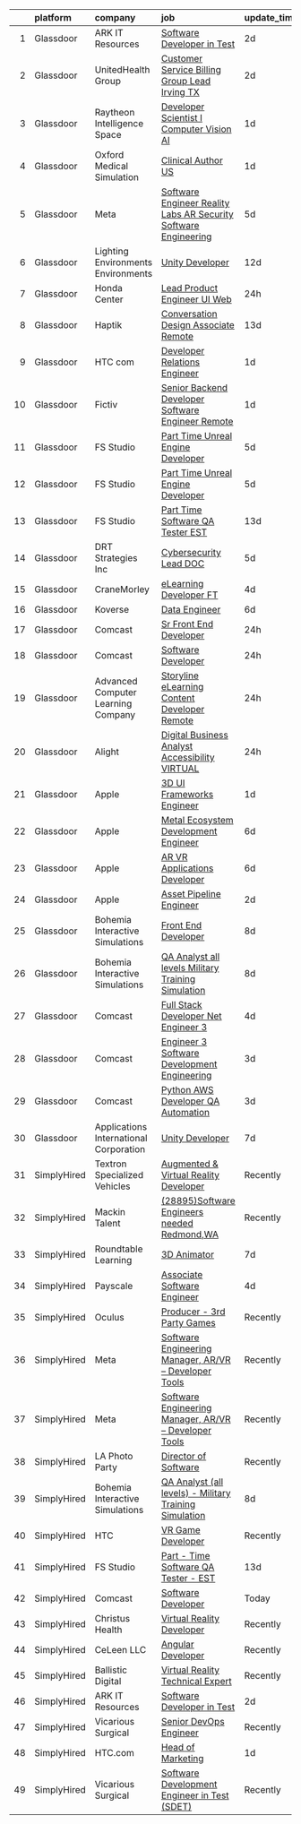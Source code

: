 

|    | platform    | company                                | job                                                                                                                                                                                                                                                                                                                                                                                                                                                                                                                                                                                                                                                                                                                                                                                                                                                                                                                                                                                                                                                                                                                                                                                                                                                                                                                                                                                                                                                                                                                                                                                                                | update_time   | location           |
|---:|:------------|:---------------------------------------|:-------------------------------------------------------------------------------------------------------------------------------------------------------------------------------------------------------------------------------------------------------------------------------------------------------------------------------------------------------------------------------------------------------------------------------------------------------------------------------------------------------------------------------------------------------------------------------------------------------------------------------------------------------------------------------------------------------------------------------------------------------------------------------------------------------------------------------------------------------------------------------------------------------------------------------------------------------------------------------------------------------------------------------------------------------------------------------------------------------------------------------------------------------------------------------------------------------------------------------------------------------------------------------------------------------------------------------------------------------------------------------------------------------------------------------------------------------------------------------------------------------------------------------------------------------------------------------------------------------------------|:--------------|:-------------------|
|  1 | Glassdoor   | ARK IT Resources                       | [Software Developer in Test](https://www.glassdoor.com/partner/jobListing.htm?pos=119&ao=1136043&s=58&guid=00000182aa93aaffa9dd1cbbbadfbfa4&src=GD_JOB_AD&t=SR&vt=w&ea=1&cs=1_0003d247&cb=1660719181195&jobListingId=1008070809613&jrtk=3-0-1gal97b1vjm4q801-1gal97b2c20b6000-947268ad1b5065cc-)                                                                                                                                                                                                                                                                                                                                                                                                                                                                                                                                                                                                                                                                                                                                                                                                                                                                                                                                                                                                                                                                                                                                                                                                                                                                                                                   | 2d            | Menlo Park, CA     |
|  2 | Glassdoor   | UnitedHealth Group                     | [Customer Service Billing Group Lead   Irving  TX](https://www.glassdoor.com/partner/jobListing.htm?pos=111&ao=1110586&s=58&guid=00000182aa93aaffa9dd1cbbbadfbfa4&src=GD_JOB_AD&t=SR&vt=w&cs=1_2e409948&cb=1660719181194&jobListingId=1008070813402&cpc=451933188B21919D&jrtk=3-0-1gal97b1vjm4q801-1gal97b2c20b6000-5cb670ffd20f069e--6NYlbfkN0C8O9VKdOj_1Zh75e9_CvYhSsWVxS1Pvi5WUWhsf4w7FJvt2herunrAnbex0gfe-mjevVDbxTiTF-ZM_u32mjn6VlebTjStBYf_hudooJ02R0QkpMt-c7fdLABgz0lX4NdCEzpICx9RN55H7Okka1PuVPrLhvKZsMwWd6hiaURBKS6rq3TAKvy4XALnFYH0pMi0TfauNaCwW-7FMGhn8tIYOxtFiphvtF3X5GhqzQ_7Rh1r5dcY__7kf3wykOvlX2l3B0EHMbpObe3c1IGwCJceyKIZU459HQtPejHqCXZLYS7_qvzPZfRhEFjX_4JEDstqkdtR8Zb8wTcCyq92d5tkhSbhBiUr176CoYxhSCyj9FzsFKMcWSAz9Whspd_XwHhm4GwFKvDZzW1pg0JeNQkWbbOMP6VlB_MMb4KbihYoUFeGUi2kjXEY)                                                                                                                                                                                                                                                                                                                                                                                                                                                                                                                                                                                                                                                                                                                                                                                                             | 2d            | Irving, TX         |
|  3 | Glassdoor   | Raytheon Intelligence   Space          | [Developer Scientist I   Computer Vision AI](https://www.glassdoor.com/partner/jobListing.htm?pos=124&ao=1136043&s=58&guid=00000182aa93aaffa9dd1cbbbadfbfa4&src=GD_JOB_AD&t=SR&vt=w&cs=1_1d26458e&cb=1660719181195&jobListingId=1008072877099&jrtk=3-0-1gal97b1vjm4q801-1gal97b2c20b6000-4cc26cd412725a52-)                                                                                                                                                                                                                                                                                                                                                                                                                                                                                                                                                                                                                                                                                                                                                                                                                                                                                                                                                                                                                                                                                                                                                                                                                                                                                                        | 1d            | Cambridge, MA      |
|  4 | Glassdoor   | Oxford Medical Simulation              | [Clinical Author  US](https://www.glassdoor.com/partner/jobListing.htm?pos=129&ao=1136043&s=58&guid=00000182aa93aaffa9dd1cbbbadfbfa4&src=GD_JOB_AD&t=SR&vt=w&cs=1_d286ce17&cb=1660719181195&jobListingId=1008071896215&jrtk=3-0-1gal97b1vjm4q801-1gal97b2c20b6000-aefe6404ee752590-)                                                                                                                                                                                                                                                                                                                                                                                                                                                                                                                                                                                                                                                                                                                                                                                                                                                                                                                                                                                                                                                                                                                                                                                                                                                                                                                               | 1d            | Boston, MA         |
|  5 | Glassdoor   | Meta                                   | [Software Engineer   Reality Labs AR Security Software Engineering](https://www.glassdoor.com/partner/jobListing.htm?pos=107&ao=1110586&s=58&guid=00000182aa93aaffa9dd1cbbbadfbfa4&src=GD_JOB_AD&t=SR&vt=w&cs=1_88f1d312&cb=1660719181193&jobListingId=1008066993534&cpc=DE56C24FF6DEC286&jrtk=3-0-1gal97b1vjm4q801-1gal97b2c20b6000-f5364842ba74ba67--6NYlbfkN0DYl4UJW4r1Vl7FEn6T9F-rD9lpC-0oMJVSiWjK_MGUd8e8cHXcpv6KPyjLHZEfqkUe-DEG5DLncYfG1eMvx_5Ewl4FlZctChYMv4DlcqtFld-S8_OBLiWv86pfSI9HlBPy3Q3h4mgtKPGpBFspYvoo5suB_gFJsJ9x_TZTvRB_qgXwx5sDHQcMN32tPyvlFVL8efQ6E6Nrxv1OehmGZ-kSz5s9GWHQwmQimeD7G3GqNImHPVDNsCTZkR37GtuuWqKRxUUJ4X0ZH3nvE_5DCgWhXWAmYTPFirD-67E31jS5v1pB8q8TosVEM88mJ7Zzr-Jl3UY0fgogggUv1jOPvTNWlArAvtv7T16KPAcPn3tk30uoOJfKHTo8X0cnlxOPGd5y_N5QphHGhQ4fpKOAKSU_wDbWMBRf-hxNMDnqXvYVbEyz9EFYWF4sOYIAIpFcbnI-0sF6E16Kwz-oi9_d1OAVs94_KYB0qPKaxkYIv04ySsdm-0vAwIw3wqtPpscH5Lu6A_kkYRT6zhRz0VuGEgVtOHpbVE2ui5KIqcwpDBDGaF1eoCMHlmsQPFCc9xsmDAoUmq70Htfbw4L9uXvFFM3DY0BaCTbfkTbByWDdCrZMe--F6Tgfzp53fG6kygkoQBU0iNtzEXjf0Yqn6CZDo8rhFbJjwif-DLgmWJUlrpcpj14TkiNnKEPj9VNGX2WYoXxwjw0NLKqpW_cFLuvMt2z-pqFvmlNhaT-3uLNar5uTrjSEN03qe8EgD5faKioCNV1CiK0u8Za52qrnAwBaVOhclPeodv6Ian4pSsmftaj3FkB5UnMxP2YYWht7fXTd8IaIINFklDU_K2y2hcra4CYPTGgREpPyqImRsqd9TwdLhKaTlBkx9d6hMEh6aXrI08w7m5VKkbJO2wU56_R2koYjd4Fh_GMm1V0KGJz7TT4Y4H-Dy3Kfs0kupQfnMlL-ZY_pLypb89zvcnzfwfPQRdUVXgjo7SIY7aNRGH9AcIZeM_sVSZxcW39ueGnnPC4Thgg6iixgP_TcuX16lhhz-Fj9pViYQRkWmbaNIrZBjG3EA71wKxtY9Yf09f4-Tt8YBbo%3D)                                                                                                              | 5d            | Seattle, WA        |
|  6 | Glassdoor   | Lighting Environments   Environments   | [Unity Developer](https://www.glassdoor.com/partner/jobListing.htm?pos=116&ao=1136043&s=58&guid=00000182aa93aaffa9dd1cbbbadfbfa4&src=GD_JOB_AD&t=SR&vt=w&cs=1_74e4bccf&cb=1660719181194&jobListingId=1008053450591&jrtk=3-0-1gal97b1vjm4q801-1gal97b2c20b6000-0086498e20b0cd56-)                                                                                                                                                                                                                                                                                                                                                                                                                                                                                                                                                                                                                                                                                                                                                                                                                                                                                                                                                                                                                                                                                                                                                                                                                                                                                                                                   | 12d           | Remote             |
|  7 | Glassdoor   | Honda Center                           | [Lead Product Engineer  UI Web](https://www.glassdoor.com/partner/jobListing.htm?pos=130&ao=1136043&s=58&guid=00000182aa93aaffa9dd1cbbbadfbfa4&src=GD_JOB_AD&t=SR&vt=w&cs=1_7b56c46b&cb=1660719181195&jobListingId=1008073088351&jrtk=3-0-1gal97b1vjm4q801-1gal97b2c20b6000-554ddf5190f877ca-)                                                                                                                                                                                                                                                                                                                                                                                                                                                                                                                                                                                                                                                                                                                                                                                                                                                                                                                                                                                                                                                                                                                                                                                                                                                                                                                     | 24h           | California         |
|  8 | Glassdoor   | Haptik                                 | [Conversation Design Associate  Remote ](https://www.glassdoor.com/partner/jobListing.htm?pos=113&ao=1136043&s=58&guid=00000182aa93aaffa9dd1cbbbadfbfa4&src=GD_JOB_AD&t=SR&vt=w&cs=1_fdcb0138&cb=1660719181194&jobListingId=1008049406220&jrtk=3-0-1gal97b1vjm4q801-1gal97b2c20b6000-63874a610b0d1815-)                                                                                                                                                                                                                                                                                                                                                                                                                                                                                                                                                                                                                                                                                                                                                                                                                                                                                                                                                                                                                                                                                                                                                                                                                                                                                                            | 13d           | Remote             |
|  9 | Glassdoor   | HTC com                                | [Developer Relations Engineer](https://www.glassdoor.com/partner/jobListing.htm?pos=118&ao=1136043&s=58&guid=00000182aa93aaffa9dd1cbbbadfbfa4&src=GD_JOB_AD&t=SR&vt=w&ea=1&cs=1_9056bf2b&cb=1660719181195&jobListingId=1008072487863&jrtk=3-0-1gal97b1vjm4q801-1gal97b2c20b6000-490580dda677e724-)                                                                                                                                                                                                                                                                                                                                                                                                                                                                                                                                                                                                                                                                                                                                                                                                                                                                                                                                                                                                                                                                                                                                                                                                                                                                                                                 | 1d            | Remote             |
| 10 | Glassdoor   | Fictiv                                 | [Senior Backend Developer  Software Engineer   Remote ](https://www.glassdoor.com/partner/jobListing.htm?pos=122&ao=1136043&s=58&guid=00000182aa93aaffa9dd1cbbbadfbfa4&src=GD_JOB_AD&t=SR&vt=w&ea=1&cs=1_1ebf4e5a&cb=1660719181195&jobListingId=1008072447855&jrtk=3-0-1gal97b1vjm4q801-1gal97b2c20b6000-05175cbaf4c53ef3-)                                                                                                                                                                                                                                                                                                                                                                                                                                                                                                                                                                                                                                                                                                                                                                                                                                                                                                                                                                                                                                                                                                                                                                                                                                                                                        | 1d            | Los Angeles, CA    |
| 11 | Glassdoor   | FS Studio                              | [Part Time Unreal Engine Developer](https://www.glassdoor.com/partner/jobListing.htm?pos=114&ao=1136043&s=58&guid=00000182aa93aaffa9dd1cbbbadfbfa4&src=GD_JOB_AD&t=SR&vt=w&cs=1_b50187a7&cb=1660719181194&jobListingId=1008067102163&jrtk=3-0-1gal97b1vjm4q801-1gal97b2c20b6000-a990c51b6cabe093-)                                                                                                                                                                                                                                                                                                                                                                                                                                                                                                                                                                                                                                                                                                                                                                                                                                                                                                                                                                                                                                                                                                                                                                                                                                                                                                                 | 5d            | Remote             |
| 12 | Glassdoor   | FS Studio                              | [Part Time Unreal Engine Developer](https://www.glassdoor.com/partner/jobListing.htm?pos=115&ao=1136043&s=58&guid=00000182aa93aaffa9dd1cbbbadfbfa4&src=GD_JOB_AD&t=SR&vt=w&ea=1&cs=1_41b2d3e8&cb=1660719181194&jobListingId=1008067041743&jrtk=3-0-1gal97b1vjm4q801-1gal97b2c20b6000-6bf5bcf63a3e2505-)                                                                                                                                                                                                                                                                                                                                                                                                                                                                                                                                                                                                                                                                                                                                                                                                                                                                                                                                                                                                                                                                                                                                                                                                                                                                                                            | 5d            | Remote             |
| 13 | Glassdoor   | FS Studio                              | [Part   Time Software QA Tester   EST](https://www.glassdoor.com/partner/jobListing.htm?pos=125&ao=1136043&s=58&guid=00000182aa93aaffa9dd1cbbbadfbfa4&src=GD_JOB_AD&t=SR&vt=w&cs=1_44d066f4&cb=1660719181195&jobListingId=1008050331968&jrtk=3-0-1gal97b1vjm4q801-1gal97b2c20b6000-e12927cc237a2557-)                                                                                                                                                                                                                                                                                                                                                                                                                                                                                                                                                                                                                                                                                                                                                                                                                                                                                                                                                                                                                                                                                                                                                                                                                                                                                                              | 13d           | Remote             |
| 14 | Glassdoor   | DRT Strategies  Inc                    | [Cybersecurity Lead DOC](https://www.glassdoor.com/partner/jobListing.htm?pos=128&ao=1136043&s=58&guid=00000182aa93aaffa9dd1cbbbadfbfa4&src=GD_JOB_AD&t=SR&vt=w&ea=1&cs=1_5d448500&cb=1660719181195&jobListingId=1008067479619&jrtk=3-0-1gal97b1vjm4q801-1gal97b2c20b6000-302b062272dbf87e-)                                                                                                                                                                                                                                                                                                                                                                                                                                                                                                                                                                                                                                                                                                                                                                                                                                                                                                                                                                                                                                                                                                                                                                                                                                                                                                                       | 5d            | Remote             |
| 15 | Glassdoor   | CraneMorley                            | [eLearning Developer  FT ](https://www.glassdoor.com/partner/jobListing.htm?pos=121&ao=1136043&s=58&guid=00000182aa93aaffa9dd1cbbbadfbfa4&src=GD_JOB_AD&t=SR&vt=w&ea=1&cs=1_173b29a4&cb=1660719181195&jobListingId=1008068553412&jrtk=3-0-1gal97b1vjm4q801-1gal97b2c20b6000-c246a52bb454fddf-)                                                                                                                                                                                                                                                                                                                                                                                                                                                                                                                                                                                                                                                                                                                                                                                                                                                                                                                                                                                                                                                                                                                                                                                                                                                                                                                     | 4d            | Irvine, CA         |
| 16 | Glassdoor   | Koverse                                | [Data Engineer](https://www.glassdoor.com/partner/jobListing.htm?pos=127&ao=1136043&s=58&guid=00000182aa93aaffa9dd1cbbbadfbfa4&src=GD_JOB_AD&t=SR&vt=w&ea=1&cs=1_d29661b5&cb=1660719181195&jobListingId=1008065872448&jrtk=3-0-1gal97b1vjm4q801-1gal97b2c20b6000-6105c97b90909cb4-)                                                                                                                                                                                                                                                                                                                                                                                                                                                                                                                                                                                                                                                                                                                                                                                                                                                                                                                                                                                                                                                                                                                                                                                                                                                                                                                                | 6d            | Remote             |
| 17 | Glassdoor   | Comcast                                | [Sr Front End Developer](https://www.glassdoor.com/partner/jobListing.htm?pos=103&ao=1110586&s=58&guid=00000182aa93aaffa9dd1cbbbadfbfa4&src=GD_JOB_AD&t=SR&vt=w&cs=1_22efad19&cb=1660719181192&jobListingId=1008073476691&cpc=21001CD36CB5FE0E&jrtk=3-0-1gal97b1vjm4q801-1gal97b2c20b6000-9eec1fb1a1dcb804--6NYlbfkN0Cj-KmZPsf9w80C8b1WzNVrlanjD2SXJjxuCbUWHsXPZlTAgGmdtIUzoKTi6fK6Wvad1HtiidVpejjfodtpgmdfeqEE8mawFu1gGZvHgys1WXFQZEERrI_R7WTYHfX33QjMf8_ngLq65kO6WsIWP-36FqiQkGs6vVMPWtKTiGZkpFbtP6BoH_9ZZrl1YQ0LeqqXj0PHXa8MDVTG5BhSfM8aIxuLfXU1O6rjytZf4PVU1tZrrkiRZDT1AfAZwKhhY838qzVf_UgOXtTdY7ECqOO1t2Y0od1OICLLCwkY4xUFEN-3_yJAu-sg1MC1Z6B2YQwhqDIYMVpL81WfQCOlk6Hsykot0FldwVXeWTtw-bZHEa2LdCiCagB8wzgvM9A4Qa4iED91vw1_78D7qXPOj3ZxgGOuHaOjZyT1HhX2xgyBgewyR88Xj4-hs5ry7UVeUIn_x_-mjS3RnU2zaX58ljhcY4wdT8siLvB6XE7SAjcI6LtBjzVcvLgvYXnLPXRD5nJ4X-cjagRlnAd1ChMkW3hNqQ_5Tl-VCYwvgKNswM_c5EPl0Bsbd0WHnrblYbPBWsdxrbmAmY4adcY6N6HX-bTQq7GSmD3vesiZr4mU5dsT7jfnkn0Vc__2-bBo5otgIK5KmazBeUAzh1nQfjj889WkuVIEveDKsbu4X5QE9t7n93rqdgapRkXFATx-Yzyu88tBKUcnfIHGbi7xK2XT-9yRlhllPx-Z2iI4N7ufaJjd8-6gz5cocDIZ8sgdusCv-5DV6AA0jLU6IepwO9dT1sRyHpOFM2jRNDdx5-E-mwyqqx57VrpBX_HX7GF-t-4rudlD5cHvYi1JKCHDTTBpcXb1CUnxSgjYY4EQpsbLJU7DQMrlE6v9hhqQbzMVqTeM_M0UWlLTk7DbEMDNPkZEidtLBkI1DE_BXTQcq-88wfpUtl42G9cysaz7cnpgdDt1a0g4427EuyF9oCE1QXt5MU-p4uHVxR5C7gbYaFOY3EGkUua893lrq6XaxD0L5JwgW_sOrSTxNtBtfzOPjWQVMZaNineFYg3c9a4s-O8jEjH2CBQKZFAthcj2B3zs46kCTlybQSxpmUoRHssDB8AS8qjNVkDfdr5MMXrzqfpdYEUaczDmGrKDZyNbA2I5UIoR2F0AIllZAjJZNQ%3D%3D)                                                                           | 24h           | Philadelphia, PA   |
| 18 | Glassdoor   | Comcast                                | [Software Developer](https://www.glassdoor.com/partner/jobListing.htm?pos=102&ao=1110586&s=58&guid=00000182aa93aaffa9dd1cbbbadfbfa4&src=GD_JOB_AD&t=SR&vt=w&cs=1_de07c954&cb=1660719181191&jobListingId=1008074868409&cpc=7E69D0A57279CD4B&jrtk=3-0-1gal97b1vjm4q801-1gal97b2c20b6000-ad86cae5cbcf1908--6NYlbfkN0Cj-KmZPsf9w80C8b1WzNVrlanjD2SXJjxuCbUWHsXPZlTAgGmdtIUzoKTi6fK6WvYWhl_M-bJNhXRh1o-pnD2Su-q_ZHNX67ucX3wnoEaS3FJq64GwIq66nKhK3Nh9lgPDm4CYW05MOQOTSx7JcpdUiSXrrW8dud6KKML_1hv_KFAVsGg25nUeg8kR2GsyP6NAZDEOggIp1QwIK-MEzlSVT9m25U-4NT-ZLSavGDyBGWbDopnasTI1JnK3XRNydqRSmrXxAkt0YUGlOaBVieEgqHeQCDNsb05B9FQbOlZeXCj0MNibCVvJK39PiCw-Yq95VHHcKM9N0Uc3Oi3GSCX2DW-UKWRHtegknJkdQELsakAB-T5EiAguMlXTdy-LBTME00sU52FR95DHKzUYkW59xh4xYsucl7gZ0icxmk0wN_e_pvx1oa92EIc2aSqorSK37beyxsBHiPext_yFIdOqlhKf6FNLO4Sgw3pzjSYSxI_LVhaQ3anaTfvWV7hTtWNRp-yImKlsRpX1jZRq7O5QSLjs8Err7uWXS1IlIdgH473JOMCb2qj-6aNZbYnvD0dLohZAwUCFo5no9JeC8uwCYwd4i2njVAwL5fNzTcrFRgVoRIYIOdcFe3fQzW8vu-c0ksb0tolwO7bCxyPZGyz8BGV0kTfQcDhkDoHlryIcCf9YDu86_NMrKreDeMkFqOVHNs8jetc7sdXPNaM3XrWHtpZUm_v-wdEs5avP92rPE1xeT2-VqgiFU9WHZmcyskgUXhtoPsRoJVhuvOi2hRnSLKduNlE-y_YM4hEuj4iyhRyYvTjZzAoa9pPs4GSELlZzMgPjITSuekedBXz4hJlKfJDmbeSTX8TExEM_1grrDwVVvZj1RMSC4gKw6LeyrnzlmwkNpOMVVrzcyhYZeSSKjMPz9AkVwRhXf9oZHODWNX5dXgZSiPAkm-58z-DXhhRE6yr0P2xxWtFp5usoRwZ2fWMuyBXbCrySVmqDsuzdBAFE7GNOWCKv4tPrQnOAB6JJajszLGVvw-jVEAq1sgeq04-L18f-8gURZXMRy6EKP9GAaBRy9bdJG2TcA5RpM0_Of1wcnajvN4ImmWh5tTfW05SL0NPnGrdH-HikBzjoSwz-GeA2BRfk)                                                                                                           | 24h           | Philadelphia, PA   |
| 19 | Glassdoor   | Advanced Computer Learning Company     | [Storyline eLearning Content Developer  Remote ](https://www.glassdoor.com/partner/jobListing.htm?pos=120&ao=1136043&s=58&guid=00000182aa93aaffa9dd1cbbbadfbfa4&src=GD_JOB_AD&t=SR&vt=w&ea=1&cs=1_71f2ab97&cb=1660719181195&jobListingId=1008074375383&jrtk=3-0-1gal97b1vjm4q801-1gal97b2c20b6000-b42f97e8e2d8995c-)                                                                                                                                                                                                                                                                                                                                                                                                                                                                                                                                                                                                                                                                                                                                                                                                                                                                                                                                                                                                                                                                                                                                                                                                                                                                                               | 24h           | Remote             |
| 20 | Glassdoor   | Alight                                 | [Digital Business Analyst   Accessibility   VIRTUAL ](https://www.glassdoor.com/partner/jobListing.htm?pos=126&ao=1136043&s=58&guid=00000182aa93aaffa9dd1cbbbadfbfa4&src=GD_JOB_AD&t=SR&vt=w&cs=1_bcdadb83&cb=1660719181195&jobListingId=1008074929776&jrtk=3-0-1gal97b1vjm4q801-1gal97b2c20b6000-4b10c927fff60ba8-)                                                                                                                                                                                                                                                                                                                                                                                                                                                                                                                                                                                                                                                                                                                                                                                                                                                                                                                                                                                                                                                                                                                                                                                                                                                                                               | 24h           | Chicago, IL        |
| 21 | Glassdoor   | Apple                                  | [3D UI Frameworks Engineer](https://www.glassdoor.com/partner/jobListing.htm?pos=112&ao=1110586&s=58&guid=00000182aa93aaffa9dd1cbbbadfbfa4&src=GD_JOB_AD&t=SR&vt=w&cs=1_127d7d67&cb=1660719181194&jobListingId=1008072872977&cpc=3BA4CE39D5B5DEF5&jrtk=3-0-1gal97b1vjm4q801-1gal97b2c20b6000-49a0a698294376d1--6NYlbfkN0BvKrLyj5gPmtZO9T8euul8TCxuuKNOtzRJOomxnwSEodTz2Bc-sPZlbtkML8D-m4pzgMpahLgxDqPQp9W4kLJToXoDTWfsXG3kYYdBYf4dNUL-7d4N0br_u64IwiEd24PJmMi-fDZwHuAfRIl4MrYq1sWWPZEfohc1M4lIFvC65wRKx7eq4zZsijRBUYpoUNutIGNh7oBgpq6F2BaxTI21m2Lx-h46nIN6c8LUhkl1xS9H42Zf08B-1b-oK3wIx2_wiIWy_LKNW_TpBCk0kiqoSvjYU44DNwxDwqZpNvs_8zNFIh1yeU-_c40OO6xiYxvoDG9zOdREsLiWxjnCBlhzfTpdMkZE71zNtBFpUn84iwp3JA-8o2p43kRLS6sAZVAIQ1wXZLe1aIGxjk4gH2R9XaJX6RX-Zy1NIGf810YZr8-ODoUtpY526q4YJxGAXmwweyjpEg-L27eIByumH1e9O37Py5fYFvROiKY_y0rkJyq_9IUTcCcPu8zTueefIQGlGBDAH5sW8xFN4ZpliHFiUOhW1aVv9ZAHEYKWHWw0ne32G2PJ-jfSb6IHX2AHfB0KK7CiZHZABxzhTHlK7XCE8Su3qjdKFkbhC9WfL_a73Jw4sDVCxpZmLhYg6s1eBHz6plUCLpJzXHDU_ecYP3158jbt7bYIQe6HZ0DH8Tg1vbLOim0g8x4Lybii5LEtqrL0wJiiNg22ZCbHdlCqrMoVqwqhFQNDa3g848L6RiQw4HR-f8rladOQ_uaQzlrJnqRaZNn_pt2VXkJnWXQZAatyjx9dU_LTOTDzVcifgt2i6o0s5pMlRDLYrqS7ob6lRHJHPg_AGCKNvFD-nNGs4y3AlEyKaH31_tPVQujdzGUjgNyQzY9Y359hV7UesUGgbROdT2mTX5bwMku9oM_hIOni9RzPtyKkfS3T8DJopj7jnmyZj3LKby_4mrEUQ4CQMpf6x8cF28dMsg%3D%3D)                                                                                                                                                                                                                                                                        | 1d            | Boulder, CO        |
| 22 | Glassdoor   | Apple                                  | [Metal Ecosystem Development Engineer](https://www.glassdoor.com/partner/jobListing.htm?pos=109&ao=1110586&s=58&guid=00000182aa93aaffa9dd1cbbbadfbfa4&src=GD_JOB_AD&t=SR&vt=w&cs=1_513dcf28&cb=1660719181193&jobListingId=1008064548516&cpc=FB7E4A1762AE5BEC&jrtk=3-0-1gal97b1vjm4q801-1gal97b2c20b6000-9ffdd4c38ad88842--6NYlbfkN0BvKrLyj5gPmtZO9T8euul8TCxuuKNOtzRJOomxnwSEodTz2Bc-sPZlADHp0xxmf8VdQhhdluzofmUgPT9FP6o-WTqQ4xTpPuqKeI_lo_iBzayN6nMnD0GER_oem3X0Qp8FsDhz23rVgJ28wVIlxSLy5YjK9nfLJHsWCVn6qpknS5U0AQyN-lVbkQUFcpGlK0JfMrhHvMtjMjHJmph3bo0cY2uGTY_lgweKNQ0pa-1vulmE4zst0pZUDyku_WKIqflEqJGVwOdMcbT8i-KK1QqY86ZYYPboTzATsPSLu8e_hzfYOWW-TefOLzhCmc0GzOH7q7jtgMsJvvJW_zzp1o57xbX0FmVnRko3MwsHHg313nu1rl5ThtzHona1f25D_jMJoCosY1oO6UBMXT4X95khtPpfP5nQP3bJjPPKqeVzZjSk9saofzcl_SLfR9SlEgSLnGgQTN_IOQpyJ7GATpqW1EBKfzx8-VPcI9hdWXp4fPX6YqQ_ciHcM43dylOFJSIdukTOVp0JMj_GbP27PEGpLkMw0m5VXhSaqNOZApU1zXE7za-lWot76Fqf13Wg8DxVdB3tQO_DCZYJRRO1zkxgUjzdgohiVormgod1cig68oNrF0AJjHVhbXulniBxbcL1rAwhvox1j04dcGqOeGgZZ1R2hOTkaGX9BpnvjJdfTTjVTFCKIPFxzflVkMMwVaGzq0YI4rggVhviT8qV4MN9uhL2G_ZZmOKGVvlTOMfSYQd2jVgjvMkV-F9qTvE0QwRHj7Hza6Qusd9WhQ-7FEwOEBJi0UdroZ936I89KTQ5rknfYPUoXkToJ_EY_bjZIBMoybB4bbg-2h7AJ_c2f5jnxCDV3fCN_44oy8DaIUXSaGp0TrTIzPWrJ_8Qvt-tIt8HmElCwe8qL712xkCTwoVswLRtWXKLYNsiTTGCEmMJWZdMRHsLtOhWkqxzF2WeU9pxRoZTudc0Jg7unPNoGg29EERc-U0hCRY%3D)                                                                                                                                                                                                                                           | 6d            | Austin, TX         |
| 23 | Glassdoor   | Apple                                  | [AR VR Applications Developer](https://www.glassdoor.com/partner/jobListing.htm?pos=106&ao=1110586&s=58&guid=00000182aa93aaffa9dd1cbbbadfbfa4&src=GD_JOB_AD&t=SR&vt=w&cs=1_b4e7b31e&cb=1660719181193&jobListingId=1008064548798&cpc=F41FEAB56D215062&jrtk=3-0-1gal97b1vjm4q801-1gal97b2c20b6000-5b18afaa85b6f89c--6NYlbfkN0BvKrLyj5gPmtZO9T8euul8TCxuuKNOtzRJOomxnwSEodTz2Bc-sPZlbtkML8D-m4oxb_hpOtMKg-ZWAJOl8Gt0osaIcQnV1Vxg6fD3dWLJ_HF7jZsKhKZ-5fAeIli_bHF2Z_f6m9oie3yysZsUZa-WVwUykagV7lo4oQuDqlIsPfqPnEn6eZYc_-3ADOGhV1x8CSzU1dG70zwKguNFxisH6LgQAq8gCgn43o7_-Svc-j2H77go9k_DXOSeRPIJM2-NMjgKOn7NuLa9xFblgzjznAdmNEJNil5o5Of-Xr0GWTLoXS4MKH2mZRjD7JSQpdPIVzIURwB6Hjb3gez94vGFJLv8ke4NQ82Kwr_EMJkf4a8s9DPfwb5eGb-WV_kWzhD_rAmCUXS8FZAfx_C0MeiuaBg5wftSxA6Ckis9vs3I2cz9It2NmizpkKNfC0ZUu-EwrPdRZIaDYwinZBa7FAc6YnNYKEym2oGb6BmNYG6emensZYhJKdVi1fDBarFmQvADCm0u2E_hBLocFKTbXo6sRBOgyajj31Ahft8IAZ6Lb6tBhJ3_Xp6ZbGim3nQ76xrL05m8CGwNfPQR8Otza9Ma0ncmfWejLGArjCd2OTLJmTJIwwzXMUvNGcRaMvMlDfbx_m_2oNBSddMDrYeGzMv6QApZJxXd4YUB1MFErqnXMF9KaFhTvarqFpgBF1-s-dMChyI2Ffs6cT8hlQHZIHtDL0AlannYHhXWb_FfOP6u4IwaPu3lTSek-jaSbXmhuc-nVO0eEeLC4tUXXGSd54KJCpYs6hcl--Mdv0UoEHld8RHg7UbOF_mLza7pJQCRZCpLb2AW_ucpTURtOOrKSXtDABNn0GfBX8INNmPgJh4zey4KEK9sFEdRDW9YrztRpVHv0NK2Hl6SfDmmRlxqsEcY1_i_2U0ZCqrOyup3iJMd-75Pa64UTqp_3ki-A55w3E3ZGsE4u0PuXA%3D%3D)                                                                                                                                                                                                                                                                     | 6d            | Boulder, CO        |
| 24 | Glassdoor   | Apple                                  | [Asset Pipeline Engineer](https://www.glassdoor.com/partner/jobListing.htm?pos=108&ao=1110586&s=58&guid=00000182aa93aaffa9dd1cbbbadfbfa4&src=GD_JOB_AD&t=SR&vt=w&cs=1_fdd685cb&cb=1660719181193&jobListingId=1008070155800&cpc=654405A9B1E0A9F5&jrtk=3-0-1gal97b1vjm4q801-1gal97b2c20b6000-6e854d5c67eb5f9f--6NYlbfkN0BvKrLyj5gPmtZO9T8euul8TCxuuKNOtzRJOomxnwSEodTz2Bc-sPZlbtkML8D-m4oj9KrQJ9RmPZQJWXH8z4IXxpSpe48GR61-W4c6bhwgrsQV7bsyKnhvJ_mMgEnN62pR69hWQ0sfrURpIYEBAAzB2iwgWaaRyNLx_9XWDUka63PO4bc-Tg1OEbFnNH3QZnWXl5ei-m-lzRJ7fsoseV-K43A3ucmbslxS8ZaLgugGbW9uI5CVz_nFzeL7YJmw9vxS-1YqG_XN8NmdJJtnx0cKntYUKFFXhFmfXYGeKUF1aNCIru2MeexTkQmU5g4uZPBqUMMbHEpCnb078rfGIJguUqpVxUpVafQqLDwX0NcIqY4E4vwTzDG7jPkobXjRaTtsC96sT9YSQt_54P-FNcaIuN7h1A4Y7eAIfyZNxIh-BhdlQleV2JWq5x1cpjdEQ2QyioYT0fPKaQJ0qAkZEm-PB29oKQCo0ktCWGyGoE5gq4Lw7bLpLE4RHB5eseLDoZfXvJI5FbslMDcUGKDN0mHR2x-Rwc8UmfIUPz1ir-eVGfzR5Sx2nrl0ypyPKSGsutbKWQz7B_CTFyFQgRPt1mM3t8lMY78mDrxqQPKO0kXtP_1IvGnvlDu3cfscEtOWA8QBq_uimQBAvJ8vHpWRInsxLIsA5UAiwUdbk83KlxHIJaju-5dJS88lmbBkSjdqVsuijfdKDq23rUDSaUJACjLjouPcKW8Zn8dO0h-egFBQZD15qSDvJamN18DZ8GvYJo8_QsHScE5ZQCDyNIgDTqb2BjqbOZFw3Ov3X0SVppkYe4MfTKqvHY77pUZGzsgzFCANRaP5MN0L3qsYIeVUj7_C2vUYY7vaUoBUeVMbtK2Eo3WNR0ApjfdRZ0INEDkXnYNTLJCPURStGYM7sGcKl6nptSt4zlOZhCpRJWhwseq7FB1BVsqS_di5uFgHSKjEANXulYSxSaF-dg%3D%3D)                                                                                                                                                                                                                                                                          | 2d            | Boulder, CO        |
| 25 | Glassdoor   | Bohemia Interactive Simulations        | [Front End Developer](https://www.glassdoor.com/partner/jobListing.htm?pos=117&ao=1136043&s=58&guid=00000182aa93aaffa9dd1cbbbadfbfa4&src=GD_JOB_AD&t=SR&vt=w&ea=1&cs=1_3e0a3c68&cb=1660719181195&jobListingId=1008061516971&jrtk=3-0-1gal97b1vjm4q801-1gal97b2c20b6000-e839886f8aeecf0a-)                                                                                                                                                                                                                                                                                                                                                                                                                                                                                                                                                                                                                                                                                                                                                                                                                                                                                                                                                                                                                                                                                                                                                                                                                                                                                                                          | 8d            | Pittsburgh, PA     |
| 26 | Glassdoor   | Bohemia Interactive Simulations        | [QA Analyst  all levels    Military Training Simulation](https://www.glassdoor.com/partner/jobListing.htm?pos=123&ao=1136043&s=58&guid=00000182aa93aaffa9dd1cbbbadfbfa4&src=GD_JOB_AD&t=SR&vt=w&ea=1&cs=1_ae15a15c&cb=1660719181195&jobListingId=1008061516988&jrtk=3-0-1gal97b1vjm4q801-1gal97b2c20b6000-efc023f1f59a9aa2-)                                                                                                                                                                                                                                                                                                                                                                                                                                                                                                                                                                                                                                                                                                                                                                                                                                                                                                                                                                                                                                                                                                                                                                                                                                                                                       | 8d            | Orlando, FL        |
| 27 | Glassdoor   | Comcast                                | [Full Stack Developer   Net   Engineer 3](https://www.glassdoor.com/partner/jobListing.htm?pos=105&ao=1110586&s=58&guid=00000182aa93aaffa9dd1cbbbadfbfa4&src=GD_JOB_AD&t=SR&vt=w&cs=1_83f2f682&cb=1660719181192&jobListingId=1008069172060&cpc=8A48E7D5890B96AC&jrtk=3-0-1gal97b1vjm4q801-1gal97b2c20b6000-c222485965d48647--6NYlbfkN0Cj-KmZPsf9w80C8b1WzNVrlanjD2SXJjxuCbUWHsXPZlTAgGmdtIUzoKTi6fK6WvZpMl3SVg_fyzil8WFjelKyPQJkX0imnWJrzQRK3fDkPNhR3yNR_L2yqH5MD2zqrRAnhPc9uNaWLbjh6lq8Ejy-J04e1LQeOStFgBq-cIcEvqOOKKkrW0HcYKj5vkJJDsbQOCPk7IrcTvWQ6lNiWeDZsk6ExG2IEx-mLaaKIDJ5YnNEbvuH3VXETK2Lff8U4PMLgEPl6uKrlTFfNrgDJ43BYBFRaMSAlDVVD1LK4oJUGKzPhynaKM5WG0IKtzMM9gNgCVIy74QKi08e9t9dLmGotowUIf41RxS_ZeRPBK1TD5B0oHsefto0roeMnyp1TBHm55ySoCOSl7S6XtdqWwp07wpgmpsFADO7p17L_X5-GgW0KI6T3FpBALsmKpALjXfklUe_LUnTn9syKNoMTqUL6_AuRpEdWaLwGKYFvQOoB41x7l4_3at6kpnm7wzvyu1fPQagttcDTgnrcwc28PUyUPujPnrYHrMzJfM-w3g6f2k332srotzsu_0eL1LFyMB2V7PrUQFz3iRDefj6LtZj5K7mGn82nKGE8vkXF25xqvAZ1CM3pqn5Jw8rcwFkiejHLzKPdeCLcwdTPsmCNxuHThMECKCMIKQlXRgbN23qC6KHPo71LeNMwts8cFFFHKzwWpNXVuaCtHEzKpTzSxsh98BOKWvSbHuUVfJuV7OwdlZUAFNqVMpfY3zhO9Jnc-GDXxBueZhg-P25sloNmsbfoWx-QsuQ5qwZYic-o48l4UjiBg-KuP1hBhq08SfEOEpTM6sKosVinUCd46mrXahP0iEt1DV9_qLZa-FBEx3RbClPj0H0gGHpL7Tq-xm7C9_n7h21A_SdY8WFVIOL40CGDnS9BrXv8VRlt6lHBwdlOH7EJZZsrFYSgUt7C6fmmt-5v2Y8llzP4KIRzrFsbsBEbrOCEDESkx6IvuMFPWDbVVpPt1pcLXJdXJVCG2kOVWbFMUG5CIjjPS4tUrysKfUIsXeRlL8UFuOYwGt2O980qTF1uvDkBMlGNNfMHBAAd1ntvUnkCX6laV-Qv2j7cJZaGu4UzKn_cpS1WN0KtznEWrtc7U8TQVvhyOmhbmZfZrkBdufcUdm_WYAZcqQuGAmmNe5xEIOU25IFaK2FlYD2Fg8uE3LwWyOni6lef_2HNK0%3D)        | 4d            | West Chester, PA   |
| 28 | Glassdoor   | Comcast                                | [Engineer 3  Software Development   Engineering](https://www.glassdoor.com/partner/jobListing.htm?pos=110&ao=1110586&s=58&guid=00000182aa93aaffa9dd1cbbbadfbfa4&src=GD_JOB_AD&t=SR&vt=w&cs=1_285afc94&cb=1660719181194&jobListingId=1008069962418&cpc=C5F9C09AE97B3D2F&jrtk=3-0-1gal97b1vjm4q801-1gal97b2c20b6000-9c530f70c23a20ca--6NYlbfkN0Cj-KmZPsf9w80C8b1WzNVrlanjD2SXJjxuCbUWHsXPZlTAgGmdtIUzoKTi6fK6WvaiwDWqLfMqJEYi3uS4RpBdwlmLiAf0kUmEtZVFOrPrB06qtdkLBIwHCX9EiUfL9G7knLkSswQEBBOE0txMc8h6Pj5LPoplrOSkjKKg3vdQQanySWUBBB_9FAjk0e2iTjZXuH9wVH9PBFuVU-kjgEB9GcIsjwWn-LcXBXHce7VdB9Bvhan2B4luHxcKxMi8j0buad4faJBNlf8y0jiheV_-oUDF4SgkysdT-L7qPzpF4rj367_uA3rwrK7cn8oMk7JW0Kfbm8ZyQPjnHiVR8vXdq5IV-8zOY7oObRwtTrxppNWlfcHAX-JZRKtRgKJ24S1XrP2VtW7FUPy1NaHUmv5KUhzw2rFAZH3d2kN-GjRsYPW4YhAmcISwqjbQW_hFPYqcQSRB7JqBV3XUPP3I_NBhdJSwqbgF6CMIGprVhswfd_rkyH6hA0ze5ahjQEZa_VXQUGbAtvZrdzJ7vS7-BXy03rPLXmDsA1lwtbpiozQXdVsdfsq8uCmhcwckax6wl0aIxK_6kCnDDQZzmnk2LCU4Kbod_ZJ8ZZP8Waw8tLK-dABaeeySTkVK7V1SwbWKiZd0j2qXsjg--OydyvmE-Nk87huOqmYTnxKn2-J8kLEr6Rs1rUfTDZJ00_6_ULLFuwvChOVfXhx4uaVm9r6XrhApySFBgZhnbFXpLWy7cneTmv38RY0CoCXzS-rWx7wslBusk8wBhvl4lgsSmvMisjZSqac1rpOYevojskwMR9C1Tp8_-hyBR85I_GNidFfHmmIVaufl03lybAN6208vI3AD9nOLDy9LQqTJQ7pivFb_Rqzl7ZBXMB0CM4qe_x-CJUp7hAjip6qyvbk59-P05R-288l0NrQIs443O9qciK0ObP1v_i_6oD3zQnbbDCPoidhKiTwwdmzTJhqJvzZ7UUSjWpDkWmoNI0-L64xNi1KrNg3x5nixVZXerPWQMhQ5bBzWzOeCuY4S6UjxRKBafrLNv-9Q44Q656fwqKFFV6qMED-A74RZbsrgfExmUc8Kdm0ueLE-WgJIqymJO488h4ilA7eiRWNfiwyzQ8HFelSWaHtog7KArnglVG4rd4EzCd--WDkFR9XXAm500_2r7vKppUTzGTYL_nxFDZmFz__gvC2zmp1gZXa1zN2gUTahV78%3D) | 3d            | Philadelphia, PA   |
| 29 | Glassdoor   | Comcast                                | [Python AWS Developer  QA Automation](https://www.glassdoor.com/partner/jobListing.htm?pos=104&ao=1110586&s=58&guid=00000182aa93aaffa9dd1cbbbadfbfa4&src=GD_JOB_AD&t=SR&vt=w&cs=1_c267bc3a&cb=1660719181192&jobListingId=1008069962414&cpc=4B86475FAF393599&jrtk=3-0-1gal97b1vjm4q801-1gal97b2c20b6000-8fe6f41de4a7ecbe--6NYlbfkN0Cj-KmZPsf9w80C8b1WzNVrlanjD2SXJjxuCbUWHsXPZkFBy4Qr63BQKSyytxWB3SjoMyqvBRnEks9mv1Sw5wJDiXFQwZA4ivD4f80ARK_ToTHcb7bZqoyx3Mq9ZOfvs5Ud18l7GV0CvA7tNVoft_KEDFvlW3AhbadRKmeeuWPJ0IPHiUBURat9YhQGarwReLJbkGnC_Gt0X-0s48X5N4g2Cb3MP0LDlv0qJU_-xuclkVYBeFvmojwE073T_V4dPQEVfvtIK8kWrkQy8d1ThNkr-FcbLn9ldd6XoRrSkJtmBRARdrQRmEsfdRL7SzZVz8dP7at4LmfUBwRq5q5rZjHvpAZlAbK7LUq5TU5XCcp1lWRIjkd-7AuwLL7_7Q51fIJpRRSdDCYTg9xMMrgPvXdStxdhkc8afYkApT1CpK0bO03Hbihl5I4xK4FO4qIAGZJXZRumP5XnHKCJ2oZyyfWQh6PBS0o_3lTgh3Sq4abXmaRZHWcwFAjL7rJlLDnJESATq1hf_hIi0DrqpkMJ8hi-G4bWbbLaKArJ2OHepPexKk_s_JdAG1cQfoOnbfaFakA7hvvMc6cWcYrL9ms5dG5_3ogQjBsYJ0HzhW8r3OiitIXVzaFnLom7As34KEBbw7zxRPEAbxqYB_lARGyphHIV0WFtGrH3ndIy5R2ItuqrcRRTuCSHjxPYmnlZoLj61hAHQYbOqM4OV5vzfPE6GUqOpMNkzV2-reuPqy8fZP9RA43emA_I3cnISICDVYENr4H0yqddLOrzO_qr9c9anRr5qhjr5sZyNvbvA5xK2od1h4HwyiE3LCjZqoKIDJPiMAjem_RBzj1iV0o-YIPOjuTl6beTCG3nsRHSDBlxY8A3VkHq5TqWFlNQbxoz7C_jlosmR2quapHT7bosU9X30yie7rbI2pCmz-2pDBSarbb8oydgGpB3NktS1WJ39aLxp_gUaVG9A95oDWvRokuhrbM6MmrKOnGK7VNQYmxOISR5ezkezTAqTSgBvMSUe-tBgaAwBX2zWu_dv0wux8ITl-PCff3iKWab4nkeRFng4UqM8e-WbeWsax9vFWpAxTH84fTowqGTAFdWv_hIyJdtZXrtjBSWqE-Q24oaj3RM3tCvfiExZapJJx04e7O3U-67AgkA4iUeLipJTTuTt4COmPUJwfRlbFlLTy4%3D)                                            | 3d            | Philadelphia, PA   |
| 30 | Glassdoor   | Applications International Corporation | [Unity Developer](https://www.glassdoor.com/partner/jobListing.htm?pos=101&ao=1110586&s=58&guid=00000182aa93aaffa9dd1cbbbadfbfa4&src=GD_JOB_AD&t=SR&vt=w&ea=1&cs=1_af424747&cb=1660719181192&jobListingId=1008063343561&cpc=AA718BBA0476CE1A&jrtk=3-0-1gal97b1vjm4q801-1gal97b2c20b6000-d2c8f4e37a635e67--6NYlbfkN0AS3oPsAAmCngCu4U51_2RxXyfS7TdWOFtWPOafNW52IwBtI59ZXPdtfA3svvnxya3IhrtIKjp-_N6sisgsKzSxprYS_YTJd_wl0lpONz31S7cWSlyk53jxFlw1zEgS45L7xh_Qm5NdssYe6ZlPZIHIsG1HV9E73ViLQpOpzxJIQP-E5wNvLwv0J4ilgglH_hdUJGMEDIJpGV85xbMcUGBpNkJCdcFeIUOPXO7AXXK6mnoScPbYrPsUJC-rGRnUYU8JWd2Y4JSoKAowfQPqJZnyDz-ZXM0yd1-KMq9QPRDhploXZKx_tvqZknnUT5Mo5JAuxaXyEHWjkt13zyLOnuh9yfJa5t4WpMre4-6V7CbiChwWRE_Qd3ZPrDv-FntIYbym0vZp3-HoAAjv4UZC7A8aDkQj8SRxgOZUufqZFwHRlhdFltXErmCR4Fz8tBcO7Oe77tU175dIchzdj__ohNF2Un8dAXhXDwvq6u9mEXZx6FoB3ereWHNmtj2lrS5evBE%3D)                                                                                                                                                                                                                                                                                                                                                                                                                                                                                                                                                                                                                                                                                                                                                           | 7d            | San Diego, CA      |
| 31 | SimplyHired | Textron Specialized Vehicles           | [Augmented & Virtual Reality Developer](https://www.simplyhired.com/job/WarCGVOAlyofs08Gw0q0pAzYgJhuohbzr5-X3QZsyYsbjEkYULGVHg?q=virtual+reality+developer)                                                                                                                                                                                                                                                                                                                                                                                                                                                                                                                                                                                                                                                                                                                                                                                                                                                                                                                                                                                                                                                                                                                                                                                                                                                                                                                                                                                                                                                        | Recently      | Augusta, GA        |
| 32 | SimplyHired | Mackin Talent                          | [(28895)Software Engineers needed Redmond,WA](https://www.simplyhired.com/job/RAmRW9gqxODU-wmTOjoQM4kUXpWD3xg6NVCLdQECS8wQdHqhwFymAQ?q=virtual+reality+developer)                                                                                                                                                                                                                                                                                                                                                                                                                                                                                                                                                                                                                                                                                                                                                                                                                                                                                                                                                                                                                                                                                                                                                                                                                                                                                                                                                                                                                                                  | Recently      | Redmond, WA        |
| 33 | SimplyHired | Roundtable Learning                    | [3D Animator](https://www.simplyhired.com/job/T9GpDvhm7QjKQNu7V-ZrnOI1vyzHqnTSq3KNV9-2lv9EHxacbPrCGA?q=virtual+reality+developer)                                                                                                                                                                                                                                                                                                                                                                                                                                                                                                                                                                                                                                                                                                                                                                                                                                                                                                                                                                                                                                                                                                                                                                                                                                                                                                                                                                                                                                                                                  | 7d            | Chagrin Falls, OH  |
| 34 | SimplyHired | Payscale                               | [Associate Software Engineer](https://www.simplyhired.com/job/y-VFZLKE3AzvjDn_zTB265qXAW-rJXfwXUD53pEgglQykH3O3nWpIQ?q=virtual+reality+developer)                                                                                                                                                                                                                                                                                                                                                                                                                                                                                                                                                                                                                                                                                                                                                                                                                                                                                                                                                                                                                                                                                                                                                                                                                                                                                                                                                                                                                                                                  | 4d            | Boston, MA         |
| 35 | SimplyHired | Oculus                                 | [Producer - 3rd Party Games](https://www.simplyhired.com/job/21FtOPCfppa_6XH653AQgouN89cPmMm74ORw28vtiIsDUDyzdO-RGw?q=virtual+reality+developer)                                                                                                                                                                                                                                                                                                                                                                                                                                                                                                                                                                                                                                                                                                                                                                                                                                                                                                                                                                                                                                                                                                                                                                                                                                                                                                                                                                                                                                                                   | Recently      | Remote +1 location |
| 36 | SimplyHired | Meta                                   | [Software Engineering Manager, AR/VR – Developer Tools](https://www.simplyhired.com/job/IMQ9jSqQhlVnOB2R-m4ECCRZbdQ4Hx79L_6IN53dVlbIL3lHT-zx7w?q=virtual+reality+developer)                                                                                                                                                                                                                                                                                                                                                                                                                                                                                                                                                                                                                                                                                                                                                                                                                                                                                                                                                                                                                                                                                                                                                                                                                                                                                                                                                                                                                                        | Recently      | Remote             |
| 37 | SimplyHired | Meta                                   | [Software Engineering Manager, AR/VR – Developer Tools](https://www.simplyhired.com/job/f6rYSvcGERA1jAg8HD26-X90hYfh6pBvMTCIcbrh05ClaC4DhtJ6VA?q=virtual+reality+developer)                                                                                                                                                                                                                                                                                                                                                                                                                                                                                                                                                                                                                                                                                                                                                                                                                                                                                                                                                                                                                                                                                                                                                                                                                                                                                                                                                                                                                                        | Recently      | Remote             |
| 38 | SimplyHired | LA Photo Party                         | [Director of Software](https://www.simplyhired.com/job/5VX_3D2yTSz4OOS3OLYOiOg2AsK4CH6LtS-nSKVqDex-TK0qndSRxg?q=virtual+reality+developer)                                                                                                                                                                                                                                                                                                                                                                                                                                                                                                                                                                                                                                                                                                                                                                                                                                                                                                                                                                                                                                                                                                                                                                                                                                                                                                                                                                                                                                                                         | Recently      | Glendale, CA       |
| 39 | SimplyHired | Bohemia Interactive Simulations        | [QA Analyst (all levels) - Military Training Simulation](https://www.simplyhired.com/job/UlEDRprhbANBMIhAGR8Y7nGUPpkDiclKa8KNm-Kj6uGN-KmcZZFC8w?q=virtual+reality+developer)                                                                                                                                                                                                                                                                                                                                                                                                                                                                                                                                                                                                                                                                                                                                                                                                                                                                                                                                                                                                                                                                                                                                                                                                                                                                                                                                                                                                                                       | 8d            | Orlando, FL        |
| 40 | SimplyHired | HTC                                    | [VR Game Developer](https://www.simplyhired.com/job/2pf63Ve6Gqz-fUtg9Xn9cnNmf2QO-7qlhrgvte6sKYdT-r1244ZvKA?q=virtual+reality+developer)                                                                                                                                                                                                                                                                                                                                                                                                                                                                                                                                                                                                                                                                                                                                                                                                                                                                                                                                                                                                                                                                                                                                                                                                                                                                                                                                                                                                                                                                            | Recently      | United States      |
| 41 | SimplyHired | FS Studio                              | [Part - Time Software QA Tester - EST](https://www.simplyhired.com/job/cG4e5xdYyNnSffr7_IIr4GYo41tkzpquUBz8ngNtyoqNC1_1jOFfEA?q=virtual+reality+developer)                                                                                                                                                                                                                                                                                                                                                                                                                                                                                                                                                                                                                                                                                                                                                                                                                                                                                                                                                                                                                                                                                                                                                                                                                                                                                                                                                                                                                                                         | 13d           | Remote             |
| 42 | SimplyHired | Comcast                                | [Software Developer](https://www.simplyhired.com/job/m-K5Kd1dQTmlcASqC7_OkApkVLxRCDUoSlMt69ivtOByZcaEcMpIMg?q=virtual+reality+developer)                                                                                                                                                                                                                                                                                                                                                                                                                                                                                                                                                                                                                                                                                                                                                                                                                                                                                                                                                                                                                                                                                                                                                                                                                                                                                                                                                                                                                                                                           | Today         | Philadelphia, PA   |
| 43 | SimplyHired | Christus Health                        | [Virtual Reality Developer](https://www.simplyhired.com/job/3nyxlvpfDtS3dl_QHDeZcdAQezzoBUYdCV54iNzUzqqt_z2IF5ozbw?q=virtual+reality+developer)                                                                                                                                                                                                                                                                                                                                                                                                                                                                                                                                                                                                                                                                                                                                                                                                                                                                                                                                                                                                                                                                                                                                                                                                                                                                                                                                                                                                                                                                    | Recently      | Irving, TX         |
| 44 | SimplyHired | CeLeen LLC                             | [Angular Developer](https://www.simplyhired.com/job/6nb5Pexs9DusgcnvsgoHHYRFRaUVVvYA7y2MzHS9DrrMxSsIuaR2CQ?q=virtual+reality+developer)                                                                                                                                                                                                                                                                                                                                                                                                                                                                                                                                                                                                                                                                                                                                                                                                                                                                                                                                                                                                                                                                                                                                                                                                                                                                                                                                                                                                                                                                            | Recently      | United States      |
| 45 | SimplyHired | Ballistic Digital                      | [Virtual Reality Technical Expert](https://www.simplyhired.com/job/3_Z9PvPR1KdAK9FvakgJUX5eoOunP3Vdusvs2xDkQg0VEPa7Ew4k8g?q=virtual+reality+developer)                                                                                                                                                                                                                                                                                                                                                                                                                                                                                                                                                                                                                                                                                                                                                                                                                                                                                                                                                                                                                                                                                                                                                                                                                                                                                                                                                                                                                                                             | Recently      | Williamsburg, VA   |
| 46 | SimplyHired | ARK IT Resources                       | [Software Developer in Test](https://www.simplyhired.com/job/xPTcl9rxGtARotXlNZJ1jBFl2VXx0N0xCh9L_WzQywWSxk00C131IA?q=virtual+reality+developer)                                                                                                                                                                                                                                                                                                                                                                                                                                                                                                                                                                                                                                                                                                                                                                                                                                                                                                                                                                                                                                                                                                                                                                                                                                                                                                                                                                                                                                                                   | 2d            | Menlo Park, CA     |
| 47 | SimplyHired | Vicarious Surgical                     | [Senior DevOps Engineer](https://www.simplyhired.com/job/czv6SvzT1j4xPY-CNhIuUYpp1FbHc3djy0VTVh_1Zk2Ltr2zjcCNpw?q=virtual+reality+developer)                                                                                                                                                                                                                                                                                                                                                                                                                                                                                                                                                                                                                                                                                                                                                                                                                                                                                                                                                                                                                                                                                                                                                                                                                                                                                                                                                                                                                                                                       | Recently      | Waltham, MA        |
| 48 | SimplyHired | HTC.com                                | [Head of Marketing](https://www.simplyhired.com/job/zlJk4_XHU0z1cBcxQAmtCosMj3nO6ByUSvz7LSKMuGL0X1BijB0R7g?q=virtual+reality+developer)                                                                                                                                                                                                                                                                                                                                                                                                                                                                                                                                                                                                                                                                                                                                                                                                                                                                                                                                                                                                                                                                                                                                                                                                                                                                                                                                                                                                                                                                            | 1d            | Remote             |
| 49 | SimplyHired | Vicarious Surgical                     | [Software Development Engineer in Test (SDET)](https://www.simplyhired.com/job/XCbYIvJmsc-9PvJnGJuOH0HWDFG81JKYQfnEdXiipg6bKX0WJ322ow?q=virtual+reality+developer)                                                                                                                                                                                                                                                                                                                                                                                                                                                                                                                                                                                                                                                                                                                                                                                                                                                                                                                                                                                                                                                                                                                                                                                                                                                                                                                                                                                                                                                 | Recently      | Waltham, MA        |
